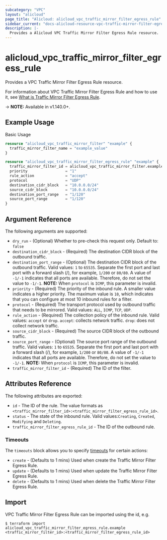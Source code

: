 ```yaml
---
subcategory: "VPC"
layout: "alicloud"
page_title: "Alicloud: alicloud_vpc_traffic_mirror_filter_egress_rule"
sidebar_current: "docs-alicloud-resource-vpc-traffic-mirror-filter-egress-rule"
description: |-
  Provides a Alicloud VPC Traffic Mirror Filter Egress Rule resource.
---
```


# alicloud\_vpc\_traffic\_mirror\_filter\_egress\_rule

Provides a VPC Traffic Mirror Filter Egress Rule resource.

For information about VPC Traffic Mirror Filter Egress Rule and how to use it, see [What is Traffic Mirror Filter Egress Rule](https://www.alibabacloud.com/help/doc-detail/261357.htm).

-> **NOTE:** Available in v1.140.0+.

## Example Usage

Basic Usage

```terraform
resource "alicloud_vpc_traffic_mirror_filter" "example" {
  traffic_mirror_filter_name = "example_value"
}

resource "alicloud_vpc_traffic_mirror_filter_egress_rule" "example" {
  traffic_mirror_filter_id = alicloud_vpc_traffic_mirror_filter.example.id
  priority                 = "1"
  rule_action              = "accept"
  protocol                 = "UDP"
  destination_cidr_block   = "10.0.0.0/24"
  source_cidr_block        = "10.0.0.0/24"
  destination_port_range   = "1/120"
  source_port_range        = "1/120"
}

```

## Argument Reference

The following arguments are supported:

* `dry_run` - (Optional) Whether to pre-check this request only. Default to: `false`
* `destination_cidr_block` - (Required) The destination CIDR block of the outbound traffic.
* `destination_port_range` - (Optional) The destination CIDR block of the outbound traffic. Valid values: `1` to `65535`. Separate the first port and last port with a forward slash (/), for example, `1/200` or `80/80`. A value of `-1/-1` indicates that all ports are available. Therefore, do not set the value to `-1/-1`. **NOTE:** When `protocol` is `ICMP`, this parameter is invalid.
* `priority` - (Required) The priority of the inbound rule. A smaller value indicates a higher priority. The maximum value is `10`, which indicates that you can configure at most 10 inbound rules for a filter.
* `protocol` - (Required) The transport protocol used by outbound traffic that needs to be mirrored. Valid values: `ALL`, `ICMP`, `TCP`, `UDP`.
* `rule_action` - (Required) The collection policy of the inbound rule. Valid values: `accept` or `drop`. `accept`: collects network traffic. `drop`: does not collect network traffic.
* `source_cidr_block` - (Required) The source CIDR block of the outbound traffic.
* `source_port_range` - (Optional) The source port range of the outbound traffic. Valid values: `1` to `65535`. Separate the first port and last port with a forward slash (/), for example, `1/200` or `80/80`. A value of `-1/-1` indicates that all ports are available. Therefore, do not set the value to `-1/-1`. **NOTE:** When `protocol` is `ICMP`, this parameter is invalid.
* `traffic_mirror_filter_id` - (Required) The ID of the filter.

## Attributes Reference

The following attributes are exported:

* `id` - The ID of the rule. The value formats as `<traffic_mirror_filter_id>:<traffic_mirror_filter_egress_rule_id>`.
* `status` - The state of the inbound rule. Valid values:`Creating`, `Created`, `Modifying` and `Deleting`.
* `traffic_mirror_filter_egress_rule_id` - The ID of the outbound rule.

### Timeouts

The `timeouts` block allows you to specify [timeouts](https://www.terraform.io/docs/configuration-0-11/resources.html#timeouts) for certain actions:

* `create` - (Defaults to 1 mins) Used when create the Traffic Mirror Filter Egress Rule.
* `update` - (Defaults to 1 mins) Used when update the Traffic Mirror Filter Egress Rule.
* `delete` - (Defaults to 1 mins) Used when delete the Traffic Mirror Filter Egress Rule.

## Import

VPC Traffic Mirror Filter Egress Rule can be imported using the id, e.g.

```shell
$ terraform import alicloud_vpc_traffic_mirror_filter_egress_rule.example <traffic_mirror_filter_id>:<traffic_mirror_filter_egress_rule_id>
```

